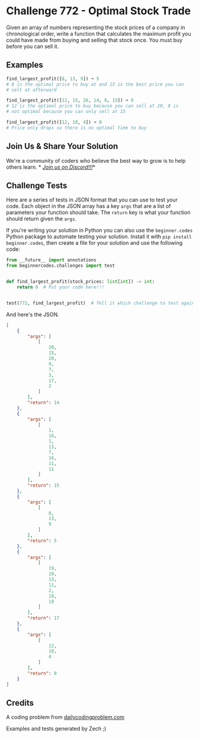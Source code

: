 # Challenge 772 - Optimal Stock Trade

Given an array of numbers representing the stock prices of a company in chronological order, write a function that calculates the maximum profit you could have made from buying and selling that stock once. You must buy before you can sell it.

## Examples
```python
find_largest_profit([8, 13, 9]) ➞ 5
# 8 is the optimal price to buy at and 13 is the best price you can
# sell at afterward

find_largest_profit([12, 15, 20, 14, 8, 15]) ➞ 9
# 12 is the optimal price to buy because you can sell at 20, 8 is 
# not optimal because you can only sell at 15

find_largest_profit([12, 10, 4]) ➞ 0
# Price only drops so there is no optimal time to buy
```
## Join Us & Share Your Solution

We're a community of coders who believe the best way to grow is to help others learn. *
*[Join us on Discord!!!](https://discord.gg/sfHykntuGy)**

## Challenge Tests

Here are a series of tests in JSON format that you can use to test your code. Each object in the JSON array has a
key `args` that are a list of parameters your function should take. The `return` key is what your function should return
given the `args`.

If you're writing your solution in Python you can also use the `beginner.codes` Python package to automate testing your
solution. Install it with `pip install beginner.codes`, then create a file for your solution and use the following code:

```python
from __future__ import annotations
from beginnercodes.challenges import test


def find_largest_profit(stock_prices: list[int]) -> int:
    return 0  # Put your code here!!!


test(772, find_largest_profit)  # Tell it which challenge to test against
```

And here's the JSON.

```json
[
    {
        "args": [
            [
                20,
                15,
                20,
                9,
                7,
                3,
                17,
                2
            ]
        ],
        "return": 14
    },
    {
        "args": [
            [
                1,
                16,
                1,
                13,
                7,
                16,
                11,
                11
            ]
        ],
        "return": 15
    },
    {
        "args": [
            [
                8,
                13,
                9
            ]
        ],
        "return": 5
    },
    {
        "args": [
            [
                19,
                10,
                13,
                11,
                2,
                18,
                19
            ]
        ],
        "return": 17
    },
    {
        "args": [
            [
                12,
                10,
                4
            ]
        ],
        "return": 0
    }
]
```

## Credits

A coding problem from [dailycodingproblem.com](https://www.dailycodingproblem.com/)

Examples and tests generated by Zech ;)
